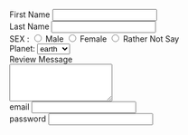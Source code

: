 <!DOCTYPE html>

<head>
    <meta charset="UTF-8">
    <meta name="viewport" content="device-width, initial-scale = 1.0">
    <link rel="shortcut icon" href="edit.svg">
</head>

<body>
    <p>
    <form>
        <lable for="firstname"> First Name </lable>
        <input type="text" name="firstname" required>
        <br>
        <lable for="lastname"> Last Name </lable>
        <input type="text" name="lasttname" required>
        <br>
        <labee for="sex"> SEX :</labee>
        <input type="radio" name="sex" id="male" value="male">
        <lable for="male"> Male</lable>
        <input type="radio" name="sex" id="female" value="female">
        <lable for="female"> Female</lable>
        <input type="radio" name="sex" id="rathernotsay" value="rathernotsay">
        <lable for="rathernotsay"> Rather Not Say</lable>
        <br>
        <label for="planet">Planet:</label>
        <select name="planet" id="planet">
            <option value="earth"> earth</option>
            <option value="mars"> mars</option>
            <option value="venus"> venus</option>
        </select>
        <br>
        <lable for="reviewMessage">Review Message</lable><br>
        <textarea name="reviewMessage" id="reviewMessage" cols="20" rows="4"></textarea> <br>
        <lable for="email"> email </lable>
        <input type="email" name="email" required>
        <br>
        <lable for="password"> password </lable>
        <input type="password" name="password" required>
        <br>
    </form>
    </p>
</body>
